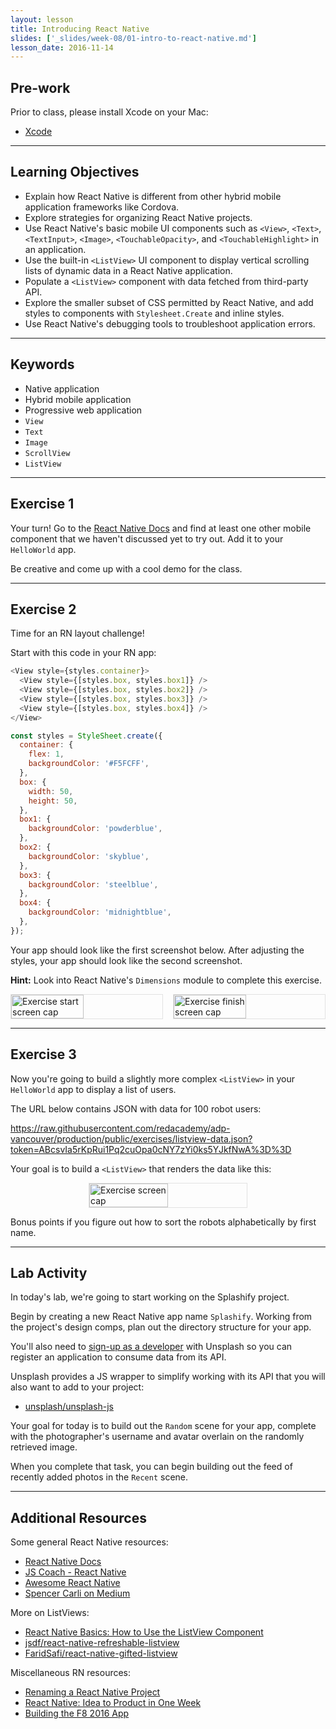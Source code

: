```yaml
---
layout: lesson
title: Introducing React Native
slides: ['_slides/week-08/01-intro-to-react-native.md']
lesson_date: 2016-11-14
---
```


## Pre-work

Prior to class, please install Xcode on your Mac:

- [Xcode](https://developer.apple.com/xcode/)

---

## Learning Objectives

- Explain how React Native is different from other hybrid mobile application frameworks like Cordova.
- Explore strategies for organizing React Native projects.
- Use React Native's basic mobile UI components such as `<View>`, `<Text>`, `<TextInput>`, `<Image>`, `<TouchableOpacity>`, and `<TouchableHighlight>` in an application.
- Use the built-in `<ListView>` UI component to display vertical scrolling lists of dynamic data in a React Native application.
- Populate a `<ListView>` component with data fetched from third-party API.
- Explore the smaller subset of CSS permitted by React Native, and add styles to components with `Stylesheet.Create` and inline styles.
- Use React Native's debugging tools to troubleshoot application errors.

---

## Keywords

- Native application
- Hybrid mobile application
- Progressive web application
- `View`
- `Text`
- `Image`
- `ScrollView`
- `ListView`

---

## Exercise 1

Your turn! Go to the [React Native Docs](https://facebook.github.io/react-native/docs/getting-started.html) and find at least one other mobile component that we haven't discussed yet to try out. Add it to your `HelloWorld` app.

Be creative and come up with a cool demo for the class.

---

## Exercise 2

Time for an RN layout challenge!

Start with this code in your RN app:

```js
<View style={styles.container}>
  <View style={[styles.box, styles.box1]} />
  <View style={[styles.box, styles.box2]} />
  <View style={[styles.box, styles.box3]} />
  <View style={[styles.box, styles.box4]} />
</View>
```

```js
const styles = StyleSheet.create({
  container: {
    flex: 1,
    backgroundColor: '#F5FCFF',
  },
  box: {
    width: 50, 
    height: 50,
  },
  box1: {
    backgroundColor: 'powderblue',
  },
  box2: {
    backgroundColor: 'skyblue',
  },
  box3: {
    backgroundColor: 'steelblue',
  },
  box4: {
    backgroundColor: 'midnightblue',
  },
});
```

Your app should look like the first screenshot below. After adjusting the styles, your app should look like the second screenshot.

**Hint:** Look into React Native's `Dimensions` module to complete this exercise. 

<p style="display: flex; justify-content: space-between;" }>
  <img src="/public/exercises/rn1-e2-start.png" alt="Exercise start screen cap" style="width: 48%; height: 48%; border: 1px solid #e2e2e2;"/>
  <img src="/public/exercises/rn1-e2-finish.png" alt="Exercise finish screen cap" style="width: 48%; height: 48%; border: 1px solid #e2e2e2;"/>
</p>

---

## Exercise 3

Now you're going to build a slightly more complex `<ListView>` in your `HelloWorld` app to display a list of users.

The URL below contains JSON with data for 100 robot users:

https://raw.githubusercontent.com/redacademy/adp-vancouver/production/public/exercises/listview-data.json?token=ABcsvIa5rKpRui1Pq2cuOpa0cNY7zYi0ks5YJkfNwA%3D%3D

Your goal is to build a `<ListView>` that renders the data like this:

<p style="display: flex; justify-content: center;" }>
  <img src="/public/exercises/rn1-e3.png" alt="Exercise screen cap" style="width: 50%; height: 50%;border: 1px solid #e2e2e2;"/>
</p>

Bonus points if you figure out how to sort the robots alphabetically by first name.

---

## Lab Activity

In today's lab, we're going to start working on the Splashify project.

Begin by creating a new React Native app name `Splashify`. Working from the project's design comps, plan out the directory structure for your app.

You'll also need to [sign-up as a developer](https://unsplash.com/developers) with Unsplash so you can register an application to consume data from its API.

Unsplash provides a JS wrapper to simplify working with its API that you will also want to add to your project:

- [unsplash/unsplash-js](https://github.com/unsplash/unsplash-js)

Your goal for today is to build out the `Random` scene for your app, complete with the photographer's username and avatar overlain on the randomly retrieved image.

When you complete that task, you can begin building out the feed of recently added photos in the `Recent` scene.

---

## Additional Resources

Some general React Native resources:

- [React Native Docs](https://facebook.github.io/react-native/docs/getting-started.html)
- [JS Coach - React Native](https://js.coach/react-native)
- [Awesome React Native](https://github.com/jondot/awesome-react-native)
- [Spencer Carli on Medium](https://medium.com/@spencer_carli)

More on ListViews:

- [React Native Basics: How to Use the ListView Component](https://medium.com/differential/react-native-basics-how-to-use-the-listview-component-a0ec44cf1fe8#.asxki5zib)
- [jsdf/react-native-refreshable-listview](https://github.com/jsdf/react-native-refreshable-listview)
- [FaridSafi/react-native-gifted-listview](https://github.com/FaridSafi/react-native-gifted-listview)

Miscellaneous RN resources:

- [Renaming a React Native Project](http://blog.tylerbuchea.com/renaming-a-react-native-project/)
- [React Native: Idea to Product in One Week](https://medium.com/adjust-creative/prototyping-with-react-native-an-idea-to-production-in-one-week-3a6b4f474897#.ysexqnc13)
- [Building the F8 2016 App](http://makeitopen.com/tutorials/building-the-f8-app/planning/)